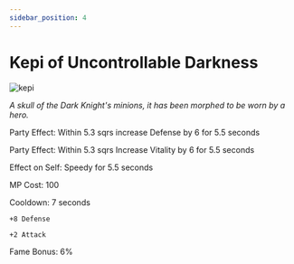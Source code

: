 ```yaml
---
sidebar_position: 4
---
```


# Kepi of Uncontrollable Darkness

![kepi](https://vwiki.valorserver.com/api/item/picture/kepi%20of%20uncontrollable%20darkness)

<i>A skull of the Dark Knight's minions, it has been morphed to be worn by a hero.</i>

Party Effect: Within 5.3 sqrs increase Defense by 6 for 5.5 seconds

Party Effect: Within 5.3 sqrs Increase Vitality by 6 for 5.5 seconds

Effect on Self: Speedy for 5.5 seconds

MP Cost: 100

Cooldown: 7 seconds

    +8 Defense
    
    +2 Attack

Fame Bonus: 6%
